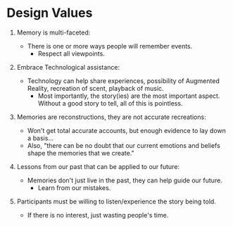 # Design Values
1. Memory is multi-faceted:
	- There is one or more ways people will remember events.
		- Respect all viewpoints.

2. Embrace Technological assistance:
	- Technology can help share experiences, possibility of Augmented Reality, recreation of scent, playback of music.
		- Most importantly, the story(ies) are the most important aspect. Without a good story to tell, all of this is pointless.

3. Memories are reconstructions, they are not accurate recreations:
	- Won't get total accurate accounts, but enough evidence to lay down a basis...
	- Also, "there can be no doubt that our current emotions and beliefs shape the memories that we create."

4. Lessons from our past that can be applied to our future:
	- Memories don't just live in the past, they can help guide our future.
		- Learn from our mistakes.

5. Participants must be willing to listen/experience the story being told.
	- If there is no interest, just wasting people's time.
